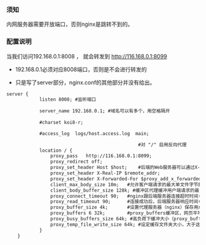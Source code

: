 

### 须知

内网服务器需要开放端口，否则nginx是跳转不到的。


### 配置说明

当我们访问192.168.0.1:8008 ， 就会转发到 http://116.168.0.1:8099

- 192.168.0.1必须对应8008端口，否则是不会进行转发的

- 只是写了server部分，nginx.conf的其他部分并没有给出。

```txt
server {
			listen 8008; #监听端口
			
			server_name 192.168.0.1; #域名可以有多个，用空格隔开
			
			#charset koi8-r;

			#access_log  logs/host.access.log  main;

                                                #对 "/" 启用反向代理
			location / {
				proxy_pass   http://116.168.0.1:8099;
				proxy_redirect off;
				proxy_set_header Host $host;    #后端的Web服务器可以通过X-Forwarded-For>获取用户真实IP
				proxy_set_header X-Real-IP $remote_addr;
				proxy_set_header X-Forwarded-For $proxy_add_x_forwarded_for;
				client_max_body_size 10m;   #允许客户端请求的最大单文件字节数
				client_body_buffer_size 128k; #缓冲区代理缓冲用户端请求的最大字节数
				proxy_connect_timeout 90;   #nginx跟后端服务器连接超时时间(代理连接超时)
				proxy_read_timeout 90;      #连接成功后，后端服务器响应时间(代理接收超时)
				proxy_buffer_size 4k;       #设置代理服务器（nginx）保存用户头信息的缓冲区大小
				proxy_buffers 6 32k;        #proxy_buffers缓冲区，网页平均在32k以下的话>，这样设置
				proxy_busy_buffers_size 64k; #高负荷下缓冲大小（proxy_buffers*2）
				proxy_temp_file_write_size 64k; #设定缓存文件夹大小，大于这个值，将从upstream服务器传
			}     
	}

```
